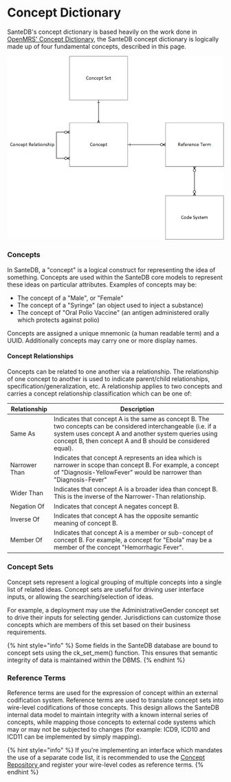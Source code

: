 # Concept Dictionary

SanteDB's concept dictionary is based heavily on the work done in [OpenMRS' Concept Dictionary](https://wiki.openmrs.org/display/docs/Concept+Dictionary+Basics), the SanteDB concept dictionary is logically made up of four fundamental concepts, described in this page.

![Relationship of Concept Dictionary](<../../../../../.gitbook/assets/image (164).png>)

### Concepts

In SanteDB, a "concept" is a logical construct for representing the idea of something. Concepts are used within the SanteDB core models to represent these ideas on particular attributes. Examples of concepts may be:

* The concept of a "Male", or "Female"&#x20;
* The concept of a "Syringe" (an object used to inject a substance)
* The concept of "Oral Polio Vaccine" (an antigen administered orally which protects against polio)

Concepts are assigned a unique mnemonic (a human readable term) and a UUID. Additionally concepts may carry one or more display names.&#x20;

#### Concept Relationships&#x20;

Concepts can be related to one another via a relationship. The relationship of one concept to another is used to indicate parent/child relationships, specification/generalization, etc. A relationship applies to two concepts and carries a concept relationship classification which can be one of:

| Relationship  | Description                                                                                                                                                                                                                          |
| ------------- | ------------------------------------------------------------------------------------------------------------------------------------------------------------------------------------------------------------------------------------ |
| Same As       | Indicates that concept A is the same as concept B. The two concepts can be considered interchangeable (i.e. if a system uses concept A and another system queries using concept B, then concept A and B should be considered equal). |
| Narrower Than | Indicates that concept A represents an idea which is narrower in scope than concept B. For example, a concept of "Diagnosis-YellowFever" would be narrower than "Diagnosis-Fever"                                                    |
| Wider Than    | Indicates that concept A is a broader idea than concept B. This is the inverse of the Narrower-Than relationship.                                                                                                                    |
| Negation Of   | Indicates that concept A negates concept B.                                                                                                                                                                                          |
| Inverse Of    | Indicates that concept A has the opposite semantic meaning of concept B.                                                                                                                                                             |
| Member Of     | Indicates that concept A is a member or sub-concept of concept B. For example, a concept for "Ebola" may be a member of the concept "Hemorrhagic Fever".                                                                             |

### Concept Sets

Concept sets represent a logical grouping of multiple concepts into a single list of related ideas. Concept sets are useful for driving user interface inputs, or allowing the searching/selection of ideas.&#x20;

For example, a deployment may use the AdministrativeGender concept set to drive their inputs for selecting gender. Jurisdictions can customize those concepts which are members of this set based on their business requirements.&#x20;

{% hint style="info" %}
Some fields in the SanteDB database are bound to concept sets using the ck\_set\_mem() function. This ensures that semantic integrity of data is maintained within the DBMS.
{% endhint %}

### Reference Terms

Reference terms are used for the expression of concept within an external codification system. Reference terms are used to translate concept sets into wire-level codifications of those concepts. This design allows the SanteDB internal data model to maintain integrity with a known internal series of concepts, while mapping those concepts to external code systems which may or may not be subjected to changes (for example: ICD9, ICD10 and ICD11 can be implemented by simply mapping).

{% hint style="info" %}
If you're implementing an interface which mandates the use of a separate code list, it is recommended to use the [Concept Repository ](../../../../../developers/server-plugins/service-definitions/repository-services/iconceptrepositoryservice.md)and register your wire-level codes as reference terms.
{% endhint %}
